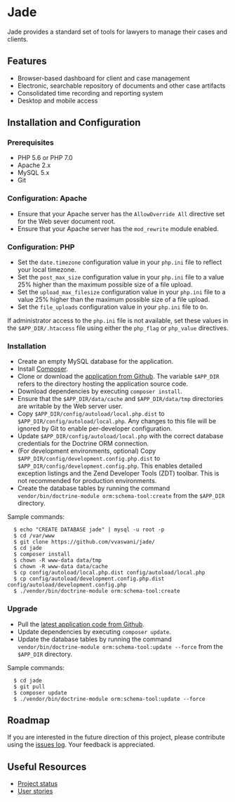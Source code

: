 # Jade

Jade provides a standard set of tools for lawyers to manage their cases and clients. 

## Features

 * Browser-based dashboard for client and case management
 * Electronic, searchable repository of documents and other case artifacts
 * Consolidated time recording and reporting system
 * Desktop and mobile access

## Installation and Configuration

### Prerequisites

 * PHP 5.6 or PHP 7.0
 * Apache 2.x
 * MySQL 5.x 
 * Git

### Configuration: Apache

  * Ensure that your Apache server has the `AllowOverride All` directive set for the Web sever document root.
  * Ensure that your Apache server has the `mod_rewrite` module enabled.

### Configuration: PHP

  * Set the `date.timezone` configuration value in your `php.ini` file to reflect your local timezone.
  * Set the `post_max_size` configuration value in your `php.ini` file to a value 25% higher than the maximum possible size of a file upload.
  * Set the `upload_max_filesize` configuration value in your `php.ini` file to a value 25% higher than the maximum possible size of a file upload.
  * Set the `file_uploads` configuration value in your `php.ini` file to `On`.

If administrator access to the `php.ini` file is not available, set these values in the `$APP_DIR/.htaccess` file using either the `php_flag` or `php_value` directives.

### Installation
  
  * Create an empty MySQL database for the application.
  * Install [Composer](http://getcomposer.org/).
  * Clone or download the [application from Github](https://github.com/vvaswani/jade/). The variable `$APP_DIR` refers to the directory hosting the application source code.
  * Download dependencies by executing `composer install`.  
  * Ensure that the `$APP_DIR/data/cache` and `$APP_DIR/data/tmp` directories are writable by the Web server user.
  * Copy `$APP_DIR/config/autoload/local.php.dist` to `$APP_DIR/config/autoload/local.php`. Any changes to this file will be ignored by Git to enable per-developer configuration.
  * Update `$APP_DIR/config/autoload/local.php` with the correct database credentials for the Doctrine ORM connection.
  * (For development environments, optional) Copy `$APP_DIR/config/development.config.php.dist` to `$APP_DIR/config/development.config.php`. This enables detailed exception listings and the Zend Developer Tools (ZDT) toolbar. This is not recommended for production environments.
  * Create the database tables by running the command `vendor/bin/doctrine-module orm:schema-tool:create` from the `$APP_DIR` directory.

Sample commands:

      $ echo "CREATE DATABASE jade" | mysql -u root -p
      $ cd /var/www
      $ git clone https://github.com/vvaswani/jade/
      $ cd jade
      $ composer install
      $ chown -R www-data data/tmp
      $ chown -R www-data data/cache
      $ cp config/autoload/local.php.dist config/autoload/local.php
      $ cp config/autoload/development.config.php.dist config/autoload/development.config.php
      $ ./vendor/bin/doctrine-module orm:schema-tool:create

### Upgrade

  * Pull the [latest application code from Github](https://github.com/vvaswani/jade/). 
  * Update dependencies by executing `composer update`.  
  * Update the database tables by running the command `vendor/bin/doctrine-module orm:schema-tool:update --force` from the `$APP_DIR` directory.

Sample commands:

      $ cd jade
      $ git pull
      $ composer update
      $ ./vendor/bin/doctrine-module orm:schema-tool:update --force
        
## Roadmap
If you are interested in the future direction of this project, please contribute using the [issues log](https://github.com/vvaswani/jade/issues). Your feedback is appreciated.
  
## Useful Resources
 * [Project status](https://waffle.io/vvaswani/jade)
 * [User stories](https://github.com/vvaswani/jade/issues?q=is%3Aopen+is%3Aissue+label%3Astory)
